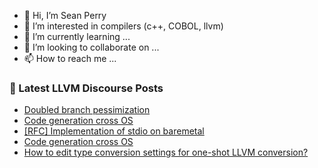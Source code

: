 - 👋 Hi, I’m Sean Perry
- 👀 I’m interested in compilers (c++, COBOL, llvm)
- 🌱 I’m currently learning ...
- 💞️ I’m looking to collaborate on ...
- 📫 How to reach me ...

<!---
s66perry/s66perry is a ✨ special ✨ repository because its `README.md` (this file) appears on your GitHub profile.
You can click the Preview link to take a look at your changes.
--->
### 📕 Latest LLVM Discourse Posts

<!-- DISCOURSE-LLVM:START -->
- [Doubled branch pessimization](https://discourse.llvm.org/t/doubled-branch-pessimization/87874#post_4)
- [Code generation cross OS](https://discourse.llvm.org/t/code-generation-cross-os/88148#post_5)
- [[RFC] Implementation of stdio on baremetal](https://discourse.llvm.org/t/rfc-implementation-of-stdio-on-baremetal/86944#post_16)
- [Code generation cross OS](https://discourse.llvm.org/t/code-generation-cross-os/88148#post_4)
- [How to edit type conversion settings for one-shot LLVM conversion?](https://discourse.llvm.org/t/how-to-edit-type-conversion-settings-for-one-shot-llvm-conversion/88152#post_2)
<!-- DISCOURSE-LLVM:END -->
